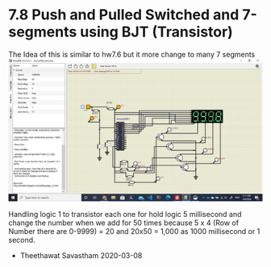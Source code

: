 # 7.8 Push and Pulled Switched and 7-segments using BJT (Transistor)
The Idea of this is similar to hw7.6 but it more change to many 7 segments
![Simulation](a.png)

Handling logic 1 to transistor each one for hold logic 5 millisecond and change the number when we add for 50 times because 5 x 4 (Row of Number there are 0-9999) = 20 and 20x50 = 1,000 as 1000 millisecond or 1 second.

- Theethawat Savastham 2020-03-08 
